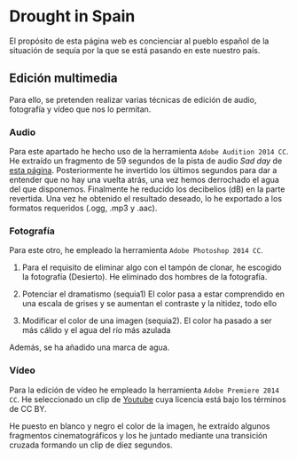 # Drought in Spain
El propósito de esta página web es concienciar al pueblo español de la situación de sequía por la que se está pasando en este nuestro país.

## Edición multimedia
Para ello, se pretenden realizar varias técnicas de edición de audio, fotografía y vídeo que nos lo permitan.
### Audio
Para este apartado he hecho uso de la herramienta `Adobe Audition 2014 CC`.
He extraído un fragmento de 59 segundos de la pista de audio _Sad day_ de [esta página](https://www.bensound.com/index.php?route=product/search&search=sad). Posteriormente he invertido los últimos segundos para dar a entender que no hay una vuelta atrás, una vez hemos derrochado el agua del que disponemos. Finalmente he reducido los decibelios (dB) en la parte revertida.
Una vez he obtenido el resultado deseado, lo he exportado a los formatos requeridos (.ogg, .mp3 y .aac).

### Fotografía
Para este otro, he empleado la herramienta `Adobe Photoshop 2014 CC`.

1. Para el requisito de eliminar algo con el tampón de clonar, he escogido la fotografía (Desierto).
	He eliminado dos hombres de la fotografía.
	
2. Potenciar el dramatismo (sequia1)
	El color pasa a estar comprendido en una escala de grises y se aumentan el contraste y la nitidez, todo ello

3. Modificar el color de una imagen (sequia2).
	El color ha pasado a ser más cálido y el agua del río más azulada
	
Además, se ha añadido una marca de agua.

### Vídeo
Para la edición de vídeo he empleado la herramienta `Adobe Premiere 2014 CC`.
He seleccionado un clip de [Youtube](https://www.youtube.com/watch?v=VY8covCTm2Y) cuya licencia está bajo los términos de CC BY.

He puesto en blanco y negro el color de la imagen, he extraído algunos fragmentos cinematográficos y los he juntado mediante una transición cruzada formando un clip de diez segundos.
